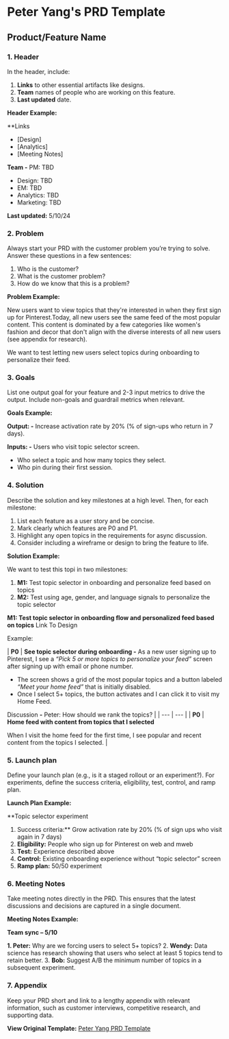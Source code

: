 # Peter Yang's PRD Template

## Product/Feature Name

### **1. Header**

In the header, include:

1. **Links** to other essential artifacts like designs.
2. **Team** names of people who are working on this feature.
3. **Last updated** date.

**Header Example:**

**Links
- [Design]
- [Analytics]
- [Meeting Notes]

**Team
-** PM: TBD
- Design: TBD
- EM: TBD
- Analytics: TBD
- Marketing: TBD

**Last updated:** 5/10/24

### **2. Problem**

Always start your PRD with the customer problem you’re trying to solve. Answer these questions in a few sentences:

1. Who is the customer?
2. What is the customer problem?
3. How do we know that this is a problem?

**Problem Example:**

New users want to view topics that they're interested in when they first sign up for Pinterest.Today, all new users see the same feed of the most popular content. This content is dominated by a few categories like women's fashion and decor that don't align with the diverse interests of all new users (see appendix for research).

We want to test letting new users select topics during onboarding to personalize their feed.

### **3. Goals**

List one output goal for your feature and 2-3 input metrics to drive the output. Include non-goals and guardrail metrics when relevant.

**Goals Example:**

**Output:
-** Increase activation rate by 20% (% of sign-ups who return in 7 days).

**Inputs:
-** Users who visit topic selector screen.
- Who select a topic and how many topics they select.
- Who pin during their first session.

### **4. Solution**

Describe the solution and key milestones at a high level. Then, for each milestone:

1. List each feature as a user story and be concise.
2. Mark clearly which features are P0 and P1.
3. Highlight any open topics in the requirements for async discussion.
4. Consider including a wireframe or design to bring the feature to life.

**Solution Example:**

We want to test this topi in two milestones:
1. **M1:** Test topic selector in onboarding and personalize feed based on topics
2. **M2:** Test using age, gender, and language signals to personalize the topic selector

**M1: Test topic selector in onboarding flow and personalized feed based on topics**
Link To Design

Example:

| **P0** | **See topic selector during onboarding
-** As a new user signing up to Pinterest, I see a *“Pick 5 or more topics to personalize your feed”* screen after signing up with email or phone number.
- The screen shows a grid of the most popular topics and a button labeled *“Meet your home feed”* that is initially disabled.
- Once I select 5+ topics, the button activates and I can click it to visit my Home Feed.

Discussion
**-** Peter: How should we rank the topics? |
| --- | --- |
| **P0** | **Home feed with content from topics that I selected**

When I visit the home feed for the first time, I see popular and recent content from the topics I selected. |

### **5. Launch plan**

Define your launch plan (e.g., is it a staged rollout or an experiment?). For experiments, define the success criteria, eligibility, test, control, and ramp plan.

**Launch Plan Example:**

**Topic selector experiment
1. Success criteria:** Grow activation rate by 20% (% of sign ups who visit again in 7 days)
2. **Eligibility:** People who sign up for Pinterest on web and mweb
3. **Test:** Experience described above
4. **Control:** Existing onboarding experience without “topic selector” screen
5. **Ramp plan:** 50/50 experiment

### **6. Meeting Notes**

Take meeting notes directly in the PRD. This ensures that the latest discussions and decisions are captured in a single document.

**Meeting Notes Example:**

**Team sync – 5/10**

**1. Peter:** Why are we forcing users to select 5+ topics?
2. **Wendy:** Data science has research showing that users who select at least 5 topics tend to retain better.
3. **Bob:** Suggest A/B the minimum number of topics in a subsequent experiment.

### **7. Appendix**

Keep your PRD short and link to a lengthy appendix with relevant information, such as customer interviews, competitive research, and supporting data.


**View Original Template:** [Peter Yang PRD Template](https://creatoreconomy.so/p/my-prd-template-how-to-write-with-ai)

